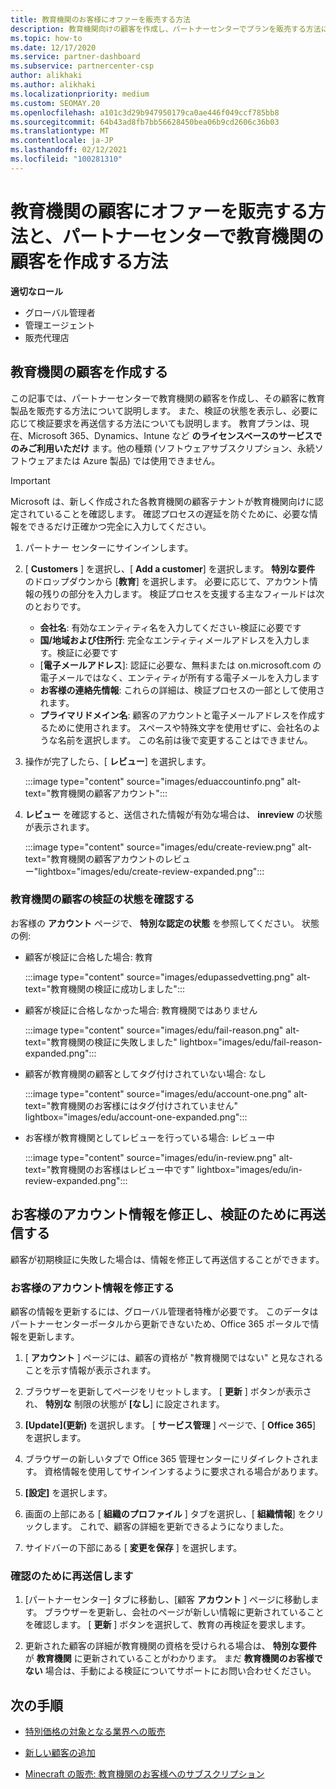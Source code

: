 ```yaml
---
title: 教育機関のお客様にオファーを販売する方法
description: 教育機関向けの顧客を作成し、パートナーセンターでプランを販売する方法について説明します。 教育機関の顧客の検証の状態を確認します。
ms.topic: how-to
ms.date: 12/17/2020
ms.service: partner-dashboard
ms.subservice: partnercenter-csp
author: alikhaki
ms.author: alikhaki
ms.localizationpriority: medium
ms.custom: SEOMAY.20
ms.openlocfilehash: a101c3d29b947950179ca0ae446f049ccf785bb8
ms.sourcegitcommit: 64b43ad8fb7bb56628450bea06b9cd2606c36b03
ms.translationtype: MT
ms.contentlocale: ja-JP
ms.lasthandoff: 02/12/2021
ms.locfileid: "100281310"
---
```

# <a name="how-to-sell-offers-to-education-customers-and-how-to-create-an-education-customer-in-partner-center"></a>教育機関の顧客にオファーを販売する方法と、パートナーセンターで教育機関の顧客を作成する方法


**適切なロール**

- グローバル管理者
- 管理エージェント
- 販売代理店

## <a name="create-an-education-customer"></a>教育機関の顧客を作成する

この記事では、パートナーセンターで教育機関の顧客を作成し、その顧客に教育製品を販売する方法について説明します。 また、検証の状態を表示し、必要に応じて検証要求を再送信する方法についても説明します。 教育プランは、現在、Microsoft 365、Dynamics、Intune など **のライセンスベースのサービスでのみご利用いただけ** ます。他の種類 (ソフトウェアサブスクリプション、永続ソフトウェアまたは Azure 製品) では使用できません。

> [!IMPORTANT]
> Microsoft は、新しく作成された各教育機関の顧客テナントが教育機関向けに認定されていることを確認します。  確認プロセスの遅延を防ぐために、必要な情報をできるだけ正確かつ完全に入力してください。

1. パートナー センターにサインインします。

2. [ **Customers** ] を選択し、[ **Add a customer**] を選択します。 **特別な要件** のドロップダウンから [**教育**] を選択します。  必要に応じて、アカウント情報の残りの部分を入力します。  検証プロセスを支援する主なフィールドは次のとおりです。

   - **会社名**: 有効なエンティティ名を入力してください-検証に必要です
   - **国/地域および住所行**: 完全なエンティティメールアドレスを入力します。検証に必要です
   - [**電子メールアドレス**]: 認証に必要な、無料または on.microsoft.com の電子メールではなく、エンティティが所有する電子メールを入力します
   - **お客様の連絡先情報**: これらの詳細は、検証プロセスの一部として使用されます。
   - **プライマリドメイン名**: 顧客のアカウントと電子メールアドレスを作成するために使用されます。  スペースや特殊文字を使用せずに、会社名のような名前を選択します。  この名前は後で変更することはできません。

3. 操作が完了したら、[ **レビュー**] を選択します。

   :::image type="content" source="images/eduaccountinfo.png" alt-text="教育機関の顧客アカウント":::

4. **レビュー** を確認すると、送信された情報が有効な場合は、 **inreview** の状態が表示されます。 

    :::image type="content" source="images/edu/create-review.png" alt-text="教育機関の顧客アカウントのレビュー"lightbox="images/edu/create-review-expanded.png":::

### <a name="confirm-your-education-customers-verification-status"></a>教育機関の顧客の検証の状態を確認する

お客様の **アカウント** ページで、 **特別な認定の状態** を参照してください。
状態の例:

- 顧客が検証に合格した場合: 教育

   :::image type="content" source="images/edupassedvetting.png" alt-text="教育機関の検証に成功しました":::

- 顧客が検証に合格しなかった場合: 教育機関ではありません

   :::image type="content" source="images/edu/fail-reason.png" alt-text="教育機関の検証に失敗しました" lightbox="images/edu/fail-reason-expanded.png":::

- 顧客が教育機関の顧客としてタグ付けされていない場合: なし

   :::image type="content" source="images/edu/account-one.png" alt-text="教育機関のお客様にはタグ付けされていません" lightbox="images/edu/account-one-expanded.png":::

- お客様が教育機関としてレビューを行っている場合: レビュー中

    :::image type="content" source="images/edu/in-review.png" alt-text="教育機関のお客様はレビュー中です" lightbox="images/edu/in-review-expanded.png":::

## <a name="correct-the-customer-account-info-and-resubmit-for-verification"></a>お客様のアカウント情報を修正し、検証のために再送信する

顧客が初期検証に失敗した場合は、情報を修正して再送信することができます。

### <a name="correct-the-customer-account-information"></a>お客様のアカウント情報を修正する

顧客の情報を更新するには、グローバル管理者特権が必要です。 このデータはパートナーセンターポータルから更新できないため、Office 365 ポータルで情報を更新します。

1. [ **アカウント** ] ページには、顧客の資格が "教育機関ではない" と見なされることを示す情報が表示されます。

2. ブラウザーを更新してページをリセットします。 [ **更新** ] ボタンが表示され、 **特別な** 制限の状態が **[なし**] に設定されます。

3. **[Update]\(更新\)** を選択します。 [ **サービス管理** ] ページで、[ **Office 365**] を選択します。

4. ブラウザーの新しいタブで Office 365 管理センターにリダイレクトされます。 資格情報を使用してサインインするように要求される場合があります。

5. **[設定]** を選択します。

6. 画面の上部にある [ **組織のプロファイル** ] タブを選択し、[ **組織情報**] をクリックします。 これで、顧客の詳細を更新できるようになりました。

7. サイドバーの下部にある [ **変更を保存** ] を選択します。  

### <a name="resubmit-for-verification"></a>確認のために再送信します

1. [パートナーセンター] タブに移動し、[顧客 **アカウント** ] ページに移動します。 ブラウザーを更新し、会社のページが新しい情報に更新されていることを確認します。 [ **更新** ] ボタンを選択して、教育の再検証を要求します。

2. 更新された顧客の詳細が教育機関の資格を受けられる場合は、 **特別な要件** が **教育機関** に更新されていることがわかります。 まだ **教育機関のお客様でない** 場合は、手動による検証についてサポートにお問い合わせください。

## <a name="next-steps"></a>次の手順

- [特別価格の対象となる業界への販売](get-special-pricing-for-offers.md)

- [新しい顧客の追加](add-a-new-customer.md)

- [Minecraft の販売: 教育機関のお客様へのサブスクリプション](minecraft-subscriptions.md)

